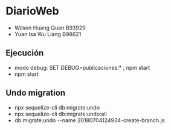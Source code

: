 # DiarioWeb

- Wilson Huang Quan B93929
- Yuan Isa Wu Liang B98621

## Ejecución

- modo debug: SET DEBUG=publicaciones:* ; npm start
- npm start

## Undo migration

- npx sequelize-cli db:migrate:undo
- npx sequelize-cli db:migrate:undo:all
- db:migrate:undo --name 20180704124934-create-branch.js
